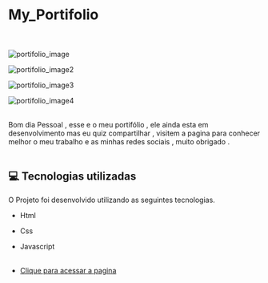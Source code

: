 # My_Portifolio <br/><br/>


![portifolio_image](https://user-images.githubusercontent.com/66651121/135723010-4541e06f-9708-4698-af6f-5bc460f1fa37.png)

![portifolio_image2](https://user-images.githubusercontent.com/66651121/135723016-e677d30c-c96a-46ab-a396-12e7c978626c.png)

![portifolio_image3](https://user-images.githubusercontent.com/66651121/135723020-10dbdba5-9934-459c-aa85-b4b959ea161c.png)



![portifolio_image4](https://user-images.githubusercontent.com/66651121/135723024-9c966cb2-3a8d-413b-ac75-44490f81afa4.png) <br/><br/>



Bom dia Pessoal , esse e o meu portifólio , ele ainda esta em desenvolvimento mas eu quiz compartilhar , visitem a pagina para conhecer melhor o meu trabalho e as minhas redes sociais , muito obrigado . <br/><br/>



## 💻 Tecnologias utilizadas

O Projeto foi desenvolvido utilizando as seguintes tecnologias.

- Html
- Css
- Javascript <br/><br/>

- [Clique para acessar a pagina](https://welton1986.github.io/My_Portifolio/)
